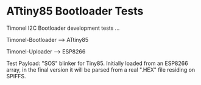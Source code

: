 ATtiny85 Bootloader Tests
=========================
Timonel I2C Bootloader development tests ...

Timonel-Bootloader --> ATtiny85

Timonel-Uploader   --> ESP8266

Test Payload: "SOS" blinker for Tiny85. Initially loaded from an ESP8266 array, in the final version it will be parsed from a real ".HEX" file residing on SPIFFS.
